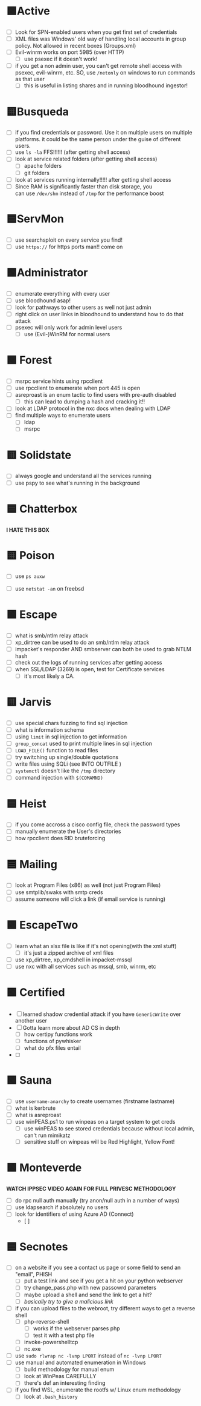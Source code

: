 # 🟩Active
- [ ] Look for SPN-enabled users when you get first set of credentials
- [ ] XML files was Windows' old way of handling local accounts in group policy. Not allowed in recent boxes (Groups.xml)
- [ ] Evil-winrm works on port 5985 (over HTTP)
	- [ ] use psexec if it doesn't work!
- [ ] if you get a non admin user, you can't get remote shell access with psexec, evil-winrm, etc. SO, use `/netonly` on windows to run commands as that user 
	- [ ] this is useful in listing shares and in running bloodhound ingestor!

# 🟨Busqueda
- [ ] if you find credentials or password. Use it on multiple users on multiple platforms. it could be the same person under the guise of different users.
- [ ] use `ls -la` FFS!!!!!! (after getting shell access)
- [ ] look at service related folders (after getting shell access)
	- [ ] apache folders
	- [ ] git folders
- [ ] look at services running internally!!!!! after getting shell access
- [ ] Since RAM is significantly faster than disk storage, you can use `/dev/shm` instead of `/tmp` for the performance boost

# 🟦ServMon
- [ ] use searchsploit on every service you find!
- [ ] use `https://` for https ports man!! come on 

# 🟩Administrator
- [ ] enumerate everything with every user
- [ ] use bloodhound asap!
- [ ] look for pathways to other users as well not just admin
- [ ] right click on user links in bloodhound to understand how to do that attack
- [ ] psexec will only work for admin level users
	- [ ] use (Evil-)WinRM for normal users

# 🟩 Forest
- [ ] msrpc service hints using rpcclient
- [ ] use rpcclient to enumerate when port 445 is open
- [ ] asreproast is an enum tactic to find users with pre-auth disabled
	- [ ] this can lead to dumping a hash and cracking it!!
- [ ] look at LDAP protocol in the nxc docs when dealing with LDAP
- [ ] find multiple ways to enumerate users
	- [ ] ldap
	- [ ] msrpc

# 🟨 Solidstate
- [ ] always google and understand all the services running
- [ ] use pspy to see what's running in the background

# 🟦 Chatterbox
**I HATE THIS BOX**


# 🟨 Poison
- [ ] use `ps auxw`
- [ ] use `netstat -an` on freebsd


# 🟩 Escape
- [ ] what is smb/ntlm relay attack
- [ ] xp_dirtree can be used to do an smb/ntlm relay attack
- [ ] impacket's responder AND smbserver can both be used to grab NTLM hash
- [ ] check out the logs of running services after getting access
- [ ] when SSL/LDAP (3269) is open, test for Certificate services
	- [ ] it's most likely a CA.

# 🟨 Jarvis
- [ ] use special chars fuzzing to find sql injection
- [ ] what is information schema
- [ ] using `limit` in sql injection to get information
- [ ] `group_concat` used to print multiple lines in sql injection
- [ ] `LOAD_FILE()` function to read files
- [ ] try switching up single/double quotations
- [ ] write files using SQLi (see INTO OUTFILE )
- [ ] `systemctl` doesn't like the `/tmp` directory
- [ ] command injection with `$(COMAMND)`

# 🟦 Heist
- [ ] if you come accross a cisco config file, check the password types
- [ ] manually enumerate the User's directories 
- [ ] how rpcclient does RID bruteforcing

# 🟦 Mailing
- [ ] look at Program Files (x86) as well (not just Program Files)
- [ ] use smtplib/swaks with smtp creds
- [ ] assume someone will click a link (if email service is running)

# 🟩 EscapeTwo
- [ ] learn what an xlsx file is like if it's not opening(with the xml stuff) 
	- [ ] it's just a zipped archive of xml files
- [ ] use xp_dirtree, xp_cmdshell in impacket-mssql
- [ ] use nxc with all services such as mssql, smb, winrm, etc

# 🟩 Certified
- [ ] learned shadow credential attack if you have `GenericWrite` over another user
- [ ] Gotta learn more about AD CS in depth
	- [ ] how certipy functions work
	- [ ] functions of pywhisker
	- [ ] what do pfx files entail
- [ ] 

# 🟩 Sauna
- [ ] use `username-anarchy` to create usernames (firstname lastname)
- [ ] what is kerbrute
- [ ] what is asreproast
- [ ] use winPEAS.ps1 to run winpeas on a target system to get creds
	- [ ] use winPEAS to see stored credentials because without local admin, can't run mimikatz
	- [ ] sensitive stuff on winpeas will be Red Highlight, Yellow Font!

# 🟩 Monteverde
**WATCH IPPSEC VIDEO AGAIN FOR FULL PRIVESC METHODOLOGY**
- [ ] do rpc null auth manually (try anon/null auth in a number of ways)
- [ ] use ldapsearch if absolutely no users
- [ ] look for identifiers of using Azure AD (Connect)
	- [ ] 

# 🟦 Secnotes
- [ ] on a website if you see a contact us page or some field to send an "email", PHISH
	- [ ] put a test link and see if you get a hit on your python webserver
	- [ ] try change_pass.php with new passowrd parameters
	- [ ] maybe upload a shell and send the link to get a hit?
	- [ ] *basically try to give a malicious link*
- [ ] if you can upload files to the webroot, try different ways to get a reverse shell
	- [ ] php-reverse-shell 
		- [ ] works if the webserver parses php
		- [ ] test it with a test php file
	- [ ] invoke-powershelltcp
	- [ ] nc.exe
- [ ] use `sudo rlwrap nc -lvnp LPORT` instead of `nc -lvnp LPORT`
- [ ] use manual and automated enumeration in Windows
	- [ ] build methodology for manual enum
	- [ ] look at WinPeas CAREFULLY
	- [ ] there's def an interesting finding
- [ ] if you find WSL, enumerate the rootfs w/ Linux enum methodology
	- [ ] look at `.bash_history`
